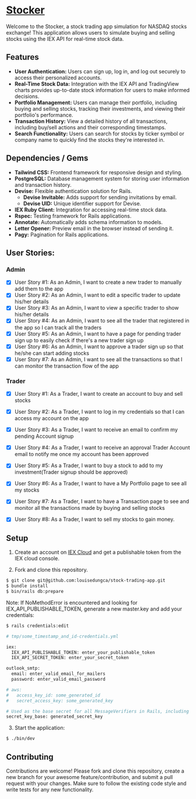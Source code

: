 # [Stocker](https://stocker-twbl.onrender.com/)

Welcome to the Stocker, a stock trading app simulation for NASDAQ stocks exchange! This application allows users to simulate buying and selling stocks using the IEX API for real-time stock data.

## Features
- **User Authentication:** Users can sign up, log in, and log out securely to access their personalized accounts.
- **Real-Time Stock Data:** Integration with the IEX API and TradingView charts provides up-to-date stock information for users to make informed decisions.
- **Portfolio Management:** Users can manage their portfolio, including buying and selling stocks, tracking their investments, and viewing their portfolio's performance.
- **Transaction History:** View a detailed history of all transactions, including buy/sell actions and their corresponding timestamps.
- **Search Functionality:** Users can search for stocks by ticker symbol or company name to quickly find the stocks they're interested in.

## Dependencies / Gems
- **Tailwind CSS:** Frontend framework for responsive design and styling.
- **PostgreSQL:** Database management system for storing user information and transaction history.
- **Devise:** Flexible authentication solution for Rails.
  - **Devise Invitable:** Adds support for sending invitations by email.
  - **Devise UID:** Unique identifier support for Devise.
- **IEX Ruby Client:** Integration for accessing real-time stock data.
- **Rspec:** Testing framework for Rails applications.
- **Annotate:** Automatically adds schema information to models.
- **Letter Opener:** Preview email in the browser instead of sending it.
- **Pagy:** Pagination for Rails applications.

## User Stories:
### Admin 
- [x] User Story #1: As an Admin, I want to create a new trader to manually add them to the app 
- [x] User Story #2: As an Admin, I want to edit a specific trader to update his/her details 
- [x] User Story #3: As an Admin, I want to view a specific trader to show his/her details 
- [x] User Story #4: As an Admin, I want to see all the trader that registered in the app so I can track all the traders 
- [x] User Story #5: As an Admin, I want to have a page for pending trader sign up to easily check if there's a new trader sign up 
- [x] User Story #6: As an Admin, I want to approve a trader sign up so that he/she can start adding stocks
- [x] User Story #7: As an Admin, I want to see all the transactions so that I can monitor the transaction flow of the app

### Trader
- [x] User Story #1: As a Trader, I want to create an account to buy and sell stocks
- [x] User Story #2: As a Trader, I want to log in my credentials so that I can access my account on the app
- [x] User Story #3: As a Trader, I want to receive an email to confirm my pending Account signup
- [x] User Story #4: As a Trader, I want to receive an approval Trader Account email to notify me once my account has been approved
- [x] User Story #5: As a Trader, I want to buy a stock to add to my investment(Trader signup should be approved)
- [x] User Story #6: As a Trader, I want to have a My Portfolio page to see all my stocks
- [x] User Story #7: As a Trader, I want to have a Transaction page to see and monitor all the transactions made by buying and selling stocks
- [x] User Story #8: As a Trader, I want to sell my stocks to gain money.


## Setup
1. Create an account on [IEX Cloud](https://iexcloud.io/) and get a publishable token from the IEX cloud console.

2. Fork and clone this repository.
```bash
$ git clone git@github.com:louisedungca/stock-trading-app.git
$ bundle install
$ bin/rails db:prepare
```
Note: If NoMethodError is encountered and looking for IEX_API_PUBLISHABLE_TOKEN, generate a new master.key and add your credentials:
```bash
$ rails credentials:edit
```
```bash
# tmp/some_timestamp_and_id-credentials.yml

iex:
  IEX_API_PUBLISHABLE_TOKEN: enter_your_publishable_token
  IEX_API_SECRET_TOKEN: enter_your_secret_token

outlook_smtp:
  email: enter_valid_email_for_mailers
  password: enter_valid_email_password

# aws:
#   access_key_id: some_generated_id
#   secret_access_key: some_generated_key

# Used as the base secret for all MessageVerifiers in Rails, including the one protecting cookies.
secret_key_base: generated_secret_key
```

3. Start the application:
```bash
$ ./bin/dev
```

## Contributing
Contributions are welcome! Please fork and clone this repository, create a new branch for your awesome feature/contribution, and submit a pull request with your changes. Make sure to follow the existing code style and write tests for any new functionality.
